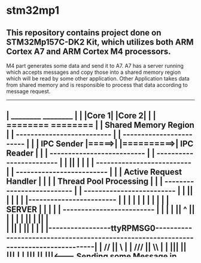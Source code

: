 # stm32mp1


## This repository contains project done on STM32Mp157C-DK2 Kit, which utilizes both ARM Cortex A7 and ARM Cortex M4 processors.

M4 part generates some data and send it to A7.
A7 has a server running which accepts messages and copy those into a shared memory region which will be read by some other application.
Other Application takes data from shared memory and is responsible to process that data according to message request.

_________________________________________________________________________________________________________________
|		________							________			|
|		|Core 1|							|Core 2|			|
|		========							========			|
|	     				   Shared Memory Region							|
|	--------------------------	|			|	    ------------------------		|
|	|	IPC Sender	 |=====>|			|==========>|	   IPC Reader	   |		|
|	--------------------------	|			|	    ------------------------		|
|		    ||			|			|						|
|	--------------------------	|			|	    -------------------------		|
|	| Active Request Handler |	|			|	    | Thread Pool Processing |		|
|	--------------------------	|			|	    -------------------------		|
|		    ||			|			|						|
|	|------------------------	|			|						|
|	|			|	|			|						|
|	|	SERVER		|	|			|						|
|	-------------------------	|			|						|
|		  ||  ^  ||		|			|						|
|		  ||  |  ||											|	
|		  ||  |	 ||											|
|														|
|-----------------ttyRPMSG0-------------------------------------------------------------------------------------|
|		 //  ||  \\											|
|		///  ||  \\\											|
|		|||  ||	 |||											|
|		|||  ||	 |||<--- Sending some Message in particular format					|
|		|||  ||	 |||											|
|		|||  ||	  --------------------									|
|		||| ========================== M4 Processor							|
|		------------------------------									|
|														|
|														|
|				Fig. Sample Processing inside system						|
|														|
|														|
-----------------------------------------------------------------------------------------------------------------


Folders Description:

1. Utilities (C++)
Utility Library containing following functionalties:
	a. PMR (Polymorphic Resource Allocator) which can be used with C++14. Only Monotonic Buffer resource is added but others can be added easily.
	b. POSIX Shared Memory Adaptor layer.
	c. POSIX Semaphore Adaptor layer.
	d. Thread Pool: can be used to process parallel requests of same type or different.
	e. Generic Signal Handler Interface: used to handle signals in system and can also call System Reset Handler.
	f. Generic Reset Handler Interface: used to handle system level failures.

This library can be used as a generic library in any project where some system programming using C++ is needed. Particularly for Automotive where C++14 is being used.
It can easily be extended for further enhancements.


2. HtServer (C++)
Small Server Application to receive data from M4 Core. It process the requests and put the data into shared memory region.
It has 3 major sections:
	a. Initialization of Application
	b. Core Server to receive data
	c. IPC channel using shared memory

It receives data on ttyRPMSG0 channel. Whenever a request comes it is placed into a queue using active thread which transfers data to shared memory using request queue in a separate thread.


3. HtClient (C++)
Application to read data from shared memory and process each request.
It also has 3 major sections:
	a. Initialization of Application
	b. Core Receiver
	c. IPC channel

it receives data from shared memory and put the request into a separate thread. Just priting the received message as dummy processing.


4. M4A7Comm (C)
It is OpenAMP-FreeRTOS based sample application whcih sends some data to A7 core using ttyRPMSG0. There is a possibility to receive data from A7 also using ttyRPMSG0.

It has majorly 3 Threads:
	a. LED Task to blink led or some regular system related tasks
	b. OpenAMP Receive Task: to check the data on virtual UARTs
	c. Send Data Thread: sends data in particular format to ttyRPMSG0 after a fixed interval. Actual ADC data or other different data can also be sent accoridng the system behavior.

[It also receives data from A7 and sends it back to A7 (whatever was sent from there) on ttyRPMSG0, can easily be found official website as a demo part.]



How to Build:

yocto_steps.txt file can be found to build A7 (Linux Application) using yocto project.

Simple cmake can be used to build CM4 based projects.
	a. Create build folder in project directory
	b. Go to build directory. cmake .. and then make
It should generate following files after successful compilation:
linker.map, M4A7CommApp.bin, M4A7CommApp.elf, M4A7CommApp.hex





Cheers!!
Happy to Help and Share :-)


